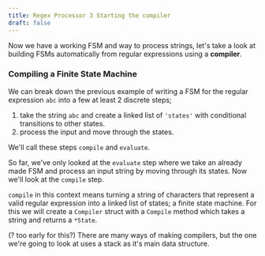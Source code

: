 ```yaml
---
title: Regex Processor 3 Starting the compiler
draft: false
---
```

Now we have a working FSM and way to process strings, let's take a look at building FSMs automatically from regular expressions using a **compiler**.

### Compiling a Finite State Machine

We can break down the previous example of writing a FSM for the regular expression `abc` into a few at least 2 discrete steps;

1. take the string `abc` and create a linked list of `'states'` with conditional transitions to other states.
2. process the input and move through the states.

We'll call these steps `compile` and `evaluate`.

So far, we've only looked at the `evaluate` step where we take an already made FSM and process an input string by moving through its states. Now we'll look at the `compile` step.

`compile` in this context means turning a string of characters that represent a valid regular expression into a linked list of states; a finite state machine. For this we will create a `Compiler` struct with a `Compile` method which takes a string and returns a `*State`.




(? too early for this?)
There are many ways of making compilers, but the one we're going to look at uses a stack as it's main data structure.




